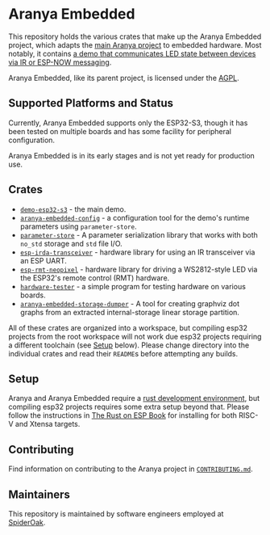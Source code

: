 # Aranya Embedded

This repository holds the various crates that make up the Aranya Embedded
project, which adapts the [main Aranya
project](https://github.com/aranya-project/aranya) to embedded hardware. Most
notably, it contains [a demo that communicates LED state between devices via IR
or ESP-NOW messaging](demo-esp32-s3/README.md).

Aranya Embedded, like its parent project, is licensed under the
[AGPL](LICENSE.md).

## Supported Platforms and Status

Currently, Aranya Embedded supports only the ESP32-S3, though it has been tested
on multiple boards and has some facility for peripheral configuration.

Aranya Embedded is in its early stages and is not yet ready for production use.

## Crates

- [`demo-esp32-s3`](crates/demo-esp32-s3/) - the main demo.
- [`aranya-embedded-config`](crates/aranya-embedded-config/) - a
  configuration tool for the demo's runtime parameters using `parameter-store`.
- [`parameter-store`](crates/parameter-store/) - A parameter
  serialization library that works with both `no_std` storage and `std` file
  I/O.
- [`esp-irda-transceiver`](crates/esp-irda-transceiver/) - hardware
  library for using an IR transceiver via an ESP UART.
- [`esp-rmt-neopixel`](crates/esp-rmt-neopixel/) - hardware library
  for driving a WS2812-style LED via the ESP32's remote control (RMT)
  hardware.
- [`hardware-tester`](crates/hardware-tester/) - a simple program for
  testing hardware on various boards.
- [`aranya-embedded-storage-dumper`](crates/aranya-embedded-storage-dumper/) -
  A tool for creating graphviz dot graphs from an extracted internal-storage
  linear storage partition.

All of these crates are organized into a workspace, but compiling esp32
projects from the root workspace will not work due esp32 projects requiring a
different toolchain (see [Setup](#setup) below). Please change directory into
the individual crates and read their `README`s before attempting any builds.

## Setup

Aranya and Aranya Embedded require a [rust development
environment](https://www.rust-lang.org/), but compiling esp32 projects requires
some extra setup beyond that. Please follow the instructions in [The Rust on
ESP Book](https://docs.esp-rs.org/book/installation/index.html) for installing
for both RISC-V and Xtensa targets.

## Contributing

Find information on contributing to the Aranya project in
[`CONTRIBUTING.md`](https://github.com/aranya-project/.github/blob/main/CONTRIBUTING.md).

## Maintainers

This repository is maintained by software engineers employed at
[SpiderOak](https://spideroak.com/).
